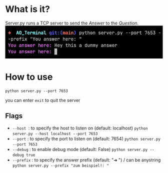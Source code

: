 # What is it?
Server.py runs a TCP server to send the _Answer_ to the _Question_.
!['screenshot of the terminal'](/files/img/screenshot.png)

# How to use
```
python server.py --port 7653
```

you can enter `exit` to quit the server

## Flags
- `--host `: to specify the host to listen on (default: localhost) `python server.py --host localhost --port 7653` 
- `--port` : to specify the port to listen on (default: 7654) `python server.py --port 7653` 
- `--debug` : to enable debug mode (default: False) `python server.py --debug true` 
- `--prefix` : to specify the answer prefix (default: "➜ ") / can be anystring `python server.py --prefix "zum beispiel!: "` 